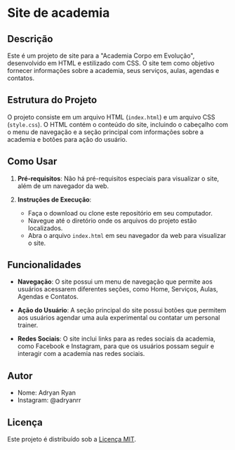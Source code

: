 # Site de academia

## Descrição

Este é um projeto de site para a "Academia Corpo em Evolução", desenvolvido em HTML e estilizado com CSS. O site tem como objetivo fornecer informações sobre a academia, seus serviços, aulas, agendas e contatos.

## Estrutura do Projeto

O projeto consiste em um arquivo HTML (`index.html`) e um arquivo CSS (`style.css`). O HTML contém o conteúdo do site, incluindo o cabeçalho com o menu de navegação e a seção principal com informações sobre a academia e botões para ação do usuário.

## Como Usar

1. **Pré-requisitos**: Não há pré-requisitos especiais para visualizar o site, além de um navegador da web.

2. **Instruções de Execução**:
   
   - Faça o download ou clone este repositório em seu computador.
   - Navegue até o diretório onde os arquivos do projeto estão localizados.
   - Abra o arquivo `index.html` em seu navegador da web para visualizar o site.

## Funcionalidades

- **Navegação**: O site possui um menu de navegação que permite aos usuários acessarem diferentes seções, como Home, Serviços, Aulas, Agendas e Contatos.

- **Ação do Usuário**: A seção principal do site possui botões que permitem aos usuários agendar uma aula experimental ou contatar um personal trainer.

- **Redes Sociais**: O site inclui links para as redes sociais da academia, como Facebook e Instagram, para que os usuários possam seguir e interagir com a academia nas redes sociais.

## Autor

- Nome: Adryan Ryan
- Instagram: @adryanrr

## Licença

Este projeto é distribuído sob a [Licença MIT](https://opensource.org/licenses/MIT).
